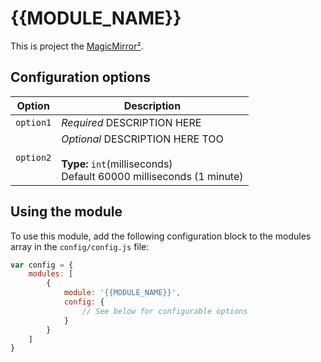 # {{MODULE_NAME}}

This is project the [MagicMirror²](https://github.com/MichMich/MagicMirror/).

## Configuration options
| Option           | Description
|----------------- |-----------
| `option1`        | *Required* DESCRIPTION HERE
| `option2`        | *Optional* DESCRIPTION HERE TOO <br><br>**Type:** `int`(milliseconds) <br>Default 60000 milliseconds (1 minute)



## Using the module
To use this module, add the following configuration block to the modules array in the `config/config.js` file:
```js
var config = {
    modules: [
        {
            module: '{{MODULE_NAME}}',
            config: {
                // See below for configurable options
            }
        }
    ]
}
```
